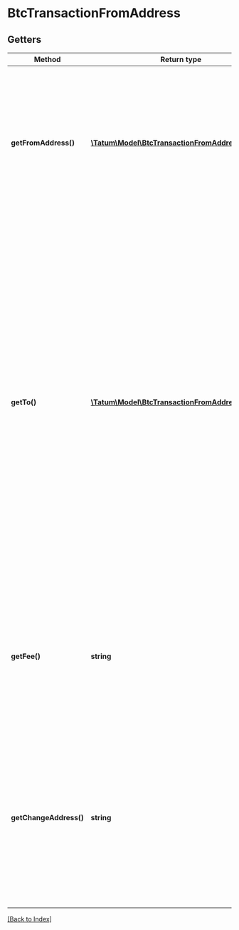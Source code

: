# BtcTransactionFromAddress

## Getters

Method | Return type | Description | Notes
------------ | ------------- | ------------- | -------------
**getFromAddress()** | [**\Tatum\Model\BtcTransactionFromAddressSource[]**](BtcTransactionFromAddressSource.md) | The array of blockchain addresses to send the assets from and their private keys. For each address, the last 100 transactions are scanned for any UTXO to be included in the transaction. |
**getTo()** | [**\Tatum\Model\BtcTransactionFromAddressTarget[]**](BtcTransactionFromAddressTarget.md) | The array of blockchain addresses to send the assets to and the amounts that each address should receive (in BTC). The difference between the UTXOs calculated in the <code>fromAddress</code> section and the total amount to receive calculated in the <code>to</code> section will be used as the gas fee. To explicitly specify the fee amount and the blockchain address where any extra funds remaining after covering the fee will be sent, set the <code>fee</code> and <code>changeAddress</code> parameters. |
**getFee()** | **string** | The fee to be paid for the transaction (in BTC); if you are using this parameter, you have to also use the <code>changeAddress</code> parameter because these two parameters only work together. | [optional]
**getChangeAddress()** | **string** | The blockchain address to send any extra assets remaning after covering the fee to; if you are using this parameter, you have to also use the <code>fee</code> parameter because these two parameters only work together. | [optional]

[[Back to Index]](../index.md)
